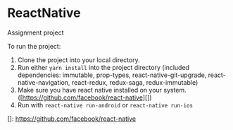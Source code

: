 # ReactNative
Assignment project

To run the project:
1. Clone the project into your local directory.
2. Run either `yarn install` into the project directory (included dependencies: immutable, prop-types, react-native-git-upgrade, react-native-navigation, react-redux, redux-saga, redux-immutable)
3. Make sure you have react native installed on your system. ([https://github.com/facebook/react-native][])
3. Run with `react-native run-android` or `react-native run-ios`


[]: https://github.com/facebook/react-native
